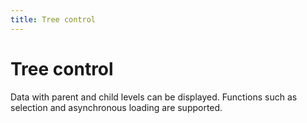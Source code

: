 ```yaml
---
title: Tree control
---
```


# Tree control

<div>Data with parent and child levels can be displayed. Functions such as selection and asynchronous loading are supported.</div>
